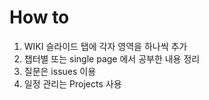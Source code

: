 # How to

1. WIKI 슬라이드 탭에 각자 영역을 하나씩 추가
2. 챕터별 또는 single page 에서 공부한 내용 정리
3. 질문은 issues 이용
4. 일정 관리는 Projects 사용
